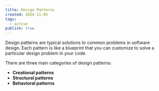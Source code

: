 ```yaml
---
title: Design Patterns
created: 2024-11-05
tags:
  - active
publish: true
---
```

Design patterns are typical solutions to common problems in software design. Each pattern is like a blueprint that you can customize to solve a particular design problem in your code.

There are three main categories of design patterns:

- **Creational patterns**
- **Structural patterns**
- **Behavioral patterns**